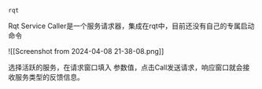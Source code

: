 ```
rqt
```

Rqt Service Caller是一个服务请求器，集成在rqt中，目前还没有自己的专属启动命令

![[Screenshot from 2024-04-08 21-38-08.png]]

选择活跃的服务，在请求窗口填入 参数值，点击Call发送请求，响应窗口就会接收服务类型的反馈信息。